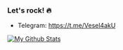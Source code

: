 ### Let's rock! :fire:
- Telegram: https://t.me/Vesel4akU

[![My Github Stats](https://github-readme-stats.vercel.app/api?username=Veselchak-U&count_private=true&theme=default&show_icons=true)](https://github.com/Veselchak-U)
<!--
**Veselchak-U/Veselchak-U** is a ✨ _special_ ✨ repository because its `README.md` (this file) appears on your GitHub profile.

Here are some ideas to get you started:

- 🔭 I’m currently working on ...
- 🌱 I’m currently learning ...
- 👯 I’m looking to collaborate on ...
- 🤔 I’m looking for help with ...
- 💬 Ask me about ...
- 📫 How to reach me: ...
- 😄 Pronouns: ...
- ⚡ Fun fact: ...
-->
